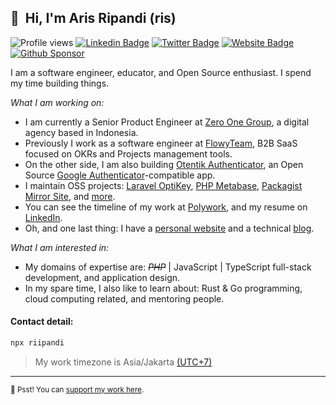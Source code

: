 <!-- <img src="https://media.giphy.com/media/SWoSkN6DxTszqIKEqv/giphy.gif" alt="Aris Ripandi"> -->

## 👋 &nbsp;Hi, I'm Aris Ripandi (ris)

![Profile views](https://komarev.com/ghpvc/?username=riipandi&color=blueviolet&style=flat-square)
[![Linkedin Badge](https://img.shields.io/badge/-aris--ripandi-blue?style=flat-square&logo=Linkedin&logoColor=white&link=https://www.linkedin.com/in/aris-ripandi/)](https://www.linkedin.com/in/aris-ripandi)
[![Twitter Badge](https://img.shields.io/badge/-@riipandi-1ca0f1?style=flat-square&labelColor=1ca0f1&logo=twitter&logoColor=white&link=https://twitter.com/riipandi)](https://twitter.com/riipandi)
[![Website Badge](https://img.shields.io/badge/ripandis.com-blueviolet?style=flat-square&logo=appveyor&logoColor=white&link=https://ripandis.com/)](https://ripandis.com/)
[![Github Sponsor](https://img.shields.io/static/v1?color=26B643&label=Sponsor&message=%E2%9D%A4&logo=GitHub&style=flat-square)](https://github.com/sponsors/riipandi)

I am a software engineer, educator, and Open Source enthusiast. I spend my time building things.

_What I am working on:_

-   I am currently a Senior Product Engineer at [Zero One Group](https://zero-one-group.com/technology/), a digital agency based in Indonesia.
-   Previously I work as a software engineer at [FlowyTeam](https://www.flowyteam.com/), B2B SaaS focused on OKRs and Projects management tools.
-   On the other side, I am also building [Otentik Authenticator](https://otentik.app/), an Open Source [Google Authenticator](https://support.google.com/accounts/answer/1066447?hl=en&co=GENIE.Platform%3DAndroid)-compatible app.
-   I maintain OSS projects: [Laravel OptiKey](https://github.com/riipandi/laravel-optikey), [PHP Metabase](https://github.com/riipandi/php-metabase), [Packagist Mirror Site](https://packagist.pages.dev/), and [more](https://github.com/riipandi?tab=repositories&q=&type=source).
-   You can see the timeline of my work at [Polywork](https://poly.work/aris), and my resume on [LinkedIn](https://www.linkedin.com/in/aris-ripandi/).
-   Oh, and one last thing: I have a [personal website](https://ripandis.com/) and a technical [blog](https://jurnalog.com/).

_What I am interested in:_

-   My domains of expertise are: ~~_PHP_~~ | JavaScript | TypeScript full-stack development, and application design.
-   In my spare time, I also like to learn about: Rust & Go programming, cloud computing related, and mentoring people.

#### Contact detail:

```sh
npx riipandi
```

> My work timezone is Asia/Jakarta <a href="https://time.is/UTC+7" target="_blank" rel="noopener noreferrer">(UTC+7)</a>

<!-- ---

#### Get connected:

[![Linkedin Badge](https://img.shields.io/badge/-aris--ripandi-blue?style=flat-square&logo=Linkedin&logoColor=white&link=https://www.linkedin.com/in/aris-ripandi/)](https://www.linkedin.com/in/aris-ripandi)
[![Twitter Badge](https://img.shields.io/badge/-@riipandi-1ca0f1?style=flat-square&labelColor=1ca0f1&logo=twitter&logoColor=white&link=https://twitter.com/riipandi)](https://twitter.com/riipandi)
[![Instagram Badge](https://img.shields.io/badge/-@riipandi-D7008A?style=flat-square&labelColor=D7008A&logo=Instagram&logoColor=white&link=https://www.instagram.com/riipandi)](https://www.instagram.com/riipandi)
[![Website Badge](https://img.shields.io/badge/ripandis.com-blueviolet?style=flat-square&logo=appveyor&logoColor=white&link=https://ripandis.com/)](https://ripandis.com/)
[![Youtube Subscriber](https://img.shields.io/youtube/channel/subscribers/UCwNN8WeUgXzqaSEjPNLuLmw?style=flat-square)](https://www.youtube.com/channel/UCwNN8WeUgXzqaSEjPNLuLmw)
![Profile views](https://komarev.com/ghpvc/?username=riipandi&color=blueviolet&style=flat-square)
[![Github Sponsor](https://img.shields.io/static/v1?color=26B643&label=Sponsor&message=%E2%9D%A4&logo=GitHub&style=flat-square)](https://github.com/sponsors/riipandi) -->

<!-- ---

<img src="https://github-readme-stats.vercel.app/api?username=riipandi&theme=radical&layout=compact&show_icons=true&theme=radical&include_all_commits=true&count_private=true" align="left" height="128" alt="Github Stats" />
<img src="https://github-readme-streak-stats.herokuapp.com/?user=riipandi&theme=vue&hide_border=false&stroke=0000&background=FFFFFF&ring=60D9FA&fire=60D9FA&currStreakLabel=60D9FA" align="left" height="128" alt="Github Streak Stats" />
<img src="https://github-readme-stats.vercel.app/api/top-langs/?username=riipandi&theme=vue" align="left" height="128" alt="Github Stats" /> -->

---

<sub>🤫 Psst! You can [support my work here](https://github.com/sponsors/riipandi).</sub>
